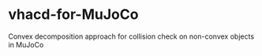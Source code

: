 # vhacd-for-MuJoCo
Convex decomposition approach for collision check on non-convex objects in MuJoCo
